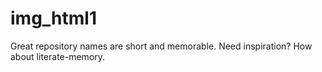 # img_html1
Great repository names are short and memorable. Need inspiration? How about literate-memory.
